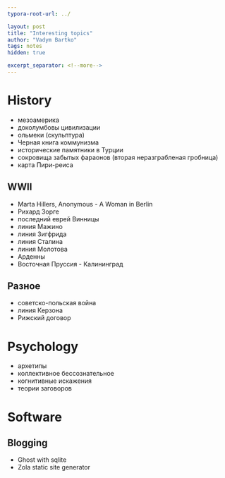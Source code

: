 ```yaml
---
typora-root-url: ../

layout: post
title: "Interesting topics"
author: "Vadym Bartko"
tags: notes
hidden: true

excerpt_separator: <!--more-->
---
```


<!--more-->


# History
* мезоамерика
* доколумбовы цивилизации
* ольмеки (скульптура)
* Черная книга коммунизма
* исторические памятники в Турции
* сокровища забытых фараонов (вторая неразграбленая гробница)
* карта Пири-реиса

## WWII

* Marta Hillers, Anonymous - A Woman in Berlin
* Рихард Зорге
* последний еврей Винницы 
* линия Мажино
* линия Зигфрида
* линия Сталина
* линия Молотова
* Арденны
* Восточная Пруссия - Калининград

## Разное

* советско-польская война
* линия Керзона
* Рижский договор





# Psychology
* архетипы
* коллективное бессознательное
* когнитивные искажения
* теории заговоров





# Software

## Blogging

* Ghost with sqlite
* Zola static site generator
